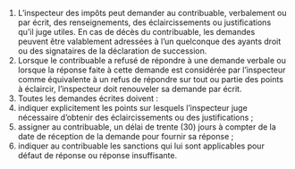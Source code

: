 1) L’inspecteur des impôts peut demander au contribuable, verbalement ou par écrit, des renseignements, des éclaircissements ou justifications qu’il juge utiles.
En  cas  de  décès  du  contribuable,  les  demandes  peuvent  être  valablement adressées à l’un quelconque des ayants droit ou des signataires de la déclaration de succession.
2) Lorsque le contribuable a refusé de répondre à une demande verbale ou lorsque
la réponse faite à cette demande est considérée par l’inspecteur comme équivalente à un refus de répondre sur tout ou partie des points à éclaircir, l’inspecteur doit renouveler sa demande par écrit.
3) Toutes les demandes écrites doivent :
1) indiquer explicitement les points sur lesquels l’inspecteur juge nécessaire
d’obtenir des éclaircissements ou des justifications ;
2) assigner au contribuable, un délai de trente (30) jours à compter de la date
de réception de la demande pour fournir sa réponse ;
3) indiquer au contribuable les sanctions qui lui sont applicables pour défaut de
réponse ou réponse insuffisante.